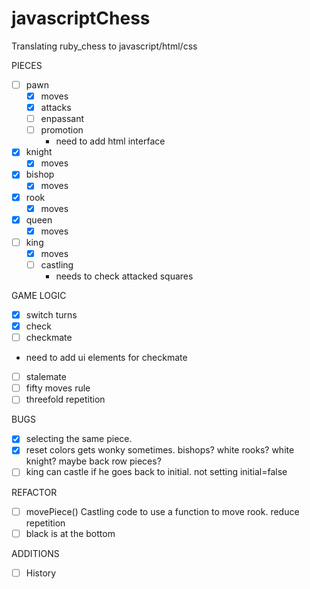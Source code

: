 # javascriptChess
Translating ruby_chess to javascript/html/css

PIECES
- [ ] pawn 
  - [x] moves
  - [x] attacks
  - [ ] enpassant 
  - [ ] promotion
    - need to add html interface
    
- [x] knight
  - [x] moves
    
- [x] bishop 
  - [x] moves
  
- [x] rook 
  - [x] moves
  
- [x] queen 
  - [x] moves
  
- [ ] king
  - [x] moves    
  - [ ] castling  
    - needs to check attacked squares

GAME LOGIC
 - [x] switch turns
 - [x] check 
 - [ ] checkmate 
  - need to add ui elements for checkmate
 - [ ] stalemate
  - [ ] fifty moves rule
  - [ ] threefold repetition

BUGS
 - [x]  selecting the same piece.
 - [x]  reset colors gets wonky sometimes. bishops? white rooks? white knight? maybe back row pieces? 
 - [ ] king can castle if he goes back to initial. not setting initial=false
 
REFACTOR
 - [ ] movePiece() Castling code to use a function to move rook. reduce repetition
 - [ ] black is at the bottom
 
ADDITIONS
 - [ ] History
